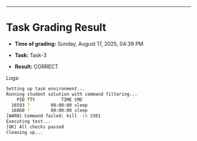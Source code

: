 
---
# Task Grading Result

- **Time of grading:** Sunday, August 17, 2025, 04:39 PM

- **Task:** Task-3

- **Result:** CORRECT


Logs:
```bash
Setting up task environment...
Running student solution with command filtering...
    PID TTY          TIME CMD
  16593 ?        00:00:00 sleep
  16860 ?        00:00:00 sleep
[WARN] Command failed: kill -19 3361
Executing test...
[OK] All checks passed
Cleaning up...
```
